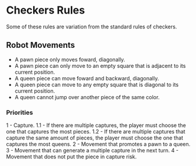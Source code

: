 # Checkers Rules
Some of these rules are variation from the standard rules of checkers.

## Robot Movements
- A pawn piece only moves foward, diagonally.
- A pawn piece can only move to an empty square that is adjacent to its current position.
- A queen piece can move foward and backward, diagonally.
- A queen piece can move to any empty square that is diagonal to its current position.
- A queen cannot jump over another piece of the same color.

### Priorities
1 - Capture.
1.1 - If there are multiple captures, the player must choose the one that captures the most pieces.
1.2 - If there are multiple captures that capture the same amount of pieces, the player must choose the one that captures the most queens.
2 - Movement that promotes a pawn to a queen.
3 - Movement that can generate a multiple capture in the next turn.
4 - Movement that does not put the piece in capture risk.